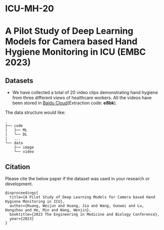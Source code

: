 # ICU-MH-20

# A Pilot Study of Deep Learning Models for Camera based Hand Hygiene Monitoring in ICU (EMBC 2023)

## Datasets

* We have collected a total of 20 video clips demonstrating hand hygiene from three different views of healthcare workers. All the videos have been stored in [Baidu Cloud](https://pan.baidu.com/s/1KlLKYKsHInm8ygD9huv6AA)(Extraction code: **e8bk**). 

The data structure would like:

```
.
├── code
|   ├── ML
|   └── DL
|   ...
└── data
    ├── image
    └── video
```

## Citation

Please cite the below paper if the dataset was used in your research or development.

```
@inproceedings{
  title={A Pilot Study of Deep Learning Models for Camera based Hand Hygiene Monitoring in ICU},
  author={Huang, Weijun and Huang, Jia and Wang, Guowei and Lu, Hongzhou and He, Min and Wang, Wenjin},
  booktitle={2023 The Engineering in Medicine and Biology Conference},
  year={2023}
}
```
